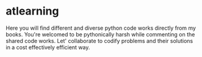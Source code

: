# atlearning
Here you will find different and diverse python code works directly from my books. You're welcomed to be pythonically harsh while commenting on the shared code works. Let' collaborate to codify problems and their solutions in a cost effectively efficient way.
